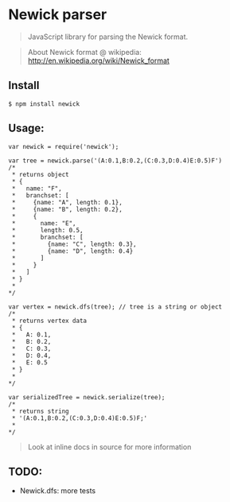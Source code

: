 # Newick parser

> JavaScript library for parsing the Newick format.

> About Newick format @ wikipedia: http://en.wikipedia.org/wiki/Newick_format


## Install

```
$ npm install newick
```


## Usage:

```
var newick = require('newick');

var tree = newick.parse('(A:0.1,B:0.2,(C:0.3,D:0.4)E:0.5)F')
/*
 * returns object
 * {
 *   name: "F",
 *   branchset: [
 *     {name: "A", length: 0.1},
 *     {name: "B", length: 0.2},
 *     {
 *       name: "E",
 *       length: 0.5,
 *       branchset: [
 *         {name: "C", length: 0.3},
 *         {name: "D", length: 0.4}
 *       ]
 *     }
 *   ]
 * }
 *
*/

var vertex = newick.dfs(tree); // tree is a string or object
/*
 * returns vertex data
 * {
 *   A: 0.1,
 *   B: 0.2,
 *   C: 0.3,
 *   D: 0.4,
 *   E: 0.5
 * }
 *
*/

var serializedTree = newick.serialize(tree);
/*
 * returns string
 * '(A:0.1,B:0.2,(C:0.3,D:0.4)E:0.5)F;'
 *
*/
```

> Look at inline docs in source for more information

## TODO:
* Newick.dfs: more tests